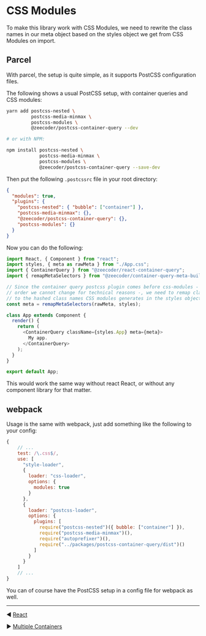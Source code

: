# CSS Modules

To make this library work with CSS Modules, we need to rewrite the class names in
our meta object based on the styles object we get from CSS Modules on import.

## Parcel

With parcel, the setup is quite simple, as it supports PostCSS configuration
files.

The following shows a usual PostCSS setup, with container queries and CSS modules:

```sh
yarn add postcss-nested \
         postcss-media-minmax \
         postcss-modules \
         @zeecoder/postcss-container-query --dev

# or with NPM:

npm install postcss-nested \
            postcss-media-minmax \
            postcss-modules \
            @zeecoder/postcss-container-query --save-dev
```

Then put the following `.postcssrc` file in your root directory:

```json
{
  "modules": true,
  "plugins": {
    "postcss-nested": { "bubble": ["container"] },
    "postcss-media-minmax": {},
    "@zeecoder/postcss-container-query": {},
    "postcss-modules": {}
  }
}
```

Now you can do the following:

```js
import React, { Component } from "react";
import styles, { meta as rawMeta } from "./App.css";
import { ContainerQuery } from "@zeecoder/react-container-query";
import { remapMetaSelectors } from "@zeecoder/container-query-meta-builder";

// Since the container query postcss plugin comes before css-modules - and which
// order we cannot change for technical reasons -, we need to remap class names
// to the hashed class names CSS modules generates in the styles object.
const meta = remapMetaSelectors(rawMeta, styles);

class App extends Component {
  render() {
    return (
      <ContainerQuery className={styles.App} meta={meta}>
        My app.
      </ContainerQuery>
    );
  }
}

export default App;
```

This would work the same way without react React, or without any component
library for that matter.

## webpack

Usage is the same with webpack, just add something like the following to your config:

```js
{
    // ...
    test: /\.css$/,
    use: [
      "style-loader",
      {
        loader: "css-loader",
        options: {
          modules: true
        }
      },
      {
        loader: "postcss-loader",
        options: {
          plugins: [
            require("postcss-nested")({ bubble: ["container"] }),
            require("postcss-media-minmax")(),
            require("autoprefixer")(),
            require("../packages/postcss-container-query/dist")()
          ]
        }
      }
    ]
    // ...
}
```

You can of course have the PostCSS setup in a config file for webpack as well.

---

◀️️ [React](react.md)

▶️️ [Multiple Containers](multiple-containers.md)
